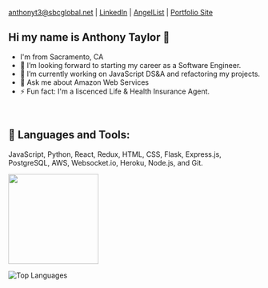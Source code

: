 anthonyt3@sbcglobal.net | [LinkedIn](https://www.linkedin.com/in/anthony-t3/) | [AngelList](https://angel.co/u/anthony-taylor-27) | [Portfolio Site](https://antt3.herokuapp.com/index.html)

## Hi my name is Anthony Taylor 👋

- I'm from Sacramento, CA
- 🔭 I’m looking forward to starting my career as a Software Engineer.
- 🌱 I’m currently working on JavaScript DS&A and refactoring my projects.
- 💬 Ask me about Amazon Web Services
- ⚡ Fun fact: I'm a liscenced Life & Health Insurance Agent.

<br />

## 🧰 Languages and Tools:

JavaScript, Python, React, Redux, HTML, CSS, Flask, Express.js, PostgreSQL, AWS, Websocket.io, Heroku, Node.js, and Git.

<img height="180em" src="https://github-readme-stats.vercel.app/api?username=antt3&show_icons=true&theme=tokyonight&hide_border=true&&count_private=true&include_all_commits=true" />

![Top Languages](https://github-readme-stats.vercel.app/api/top-langs/?username=antt3&theme=tokyonight)

